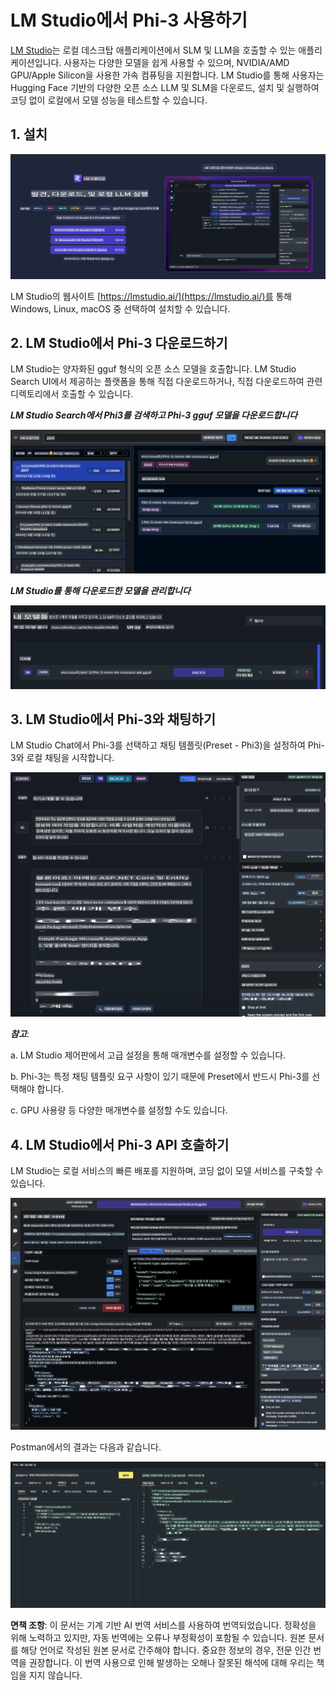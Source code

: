 # **LM Studio에서 Phi-3 사용하기**

[LM Studio](https://lmstudio.ai)는 로컬 데스크탑 애플리케이션에서 SLM 및 LLM을 호출할 수 있는 애플리케이션입니다. 사용자는 다양한 모델을 쉽게 사용할 수 있으며, NVIDIA/AMD GPU/Apple Silicon을 사용한 가속 컴퓨팅을 지원합니다. LM Studio를 통해 사용자는 Hugging Face 기반의 다양한 오픈 소스 LLM 및 SLM을 다운로드, 설치 및 실행하여 코딩 없이 로컬에서 모델 성능을 테스트할 수 있습니다.

## **1. 설치**

![LMStudio](../../../../translated_images/LMStudio.87422bdb03d330dc05137ba237dd0cb43f7964245b848a466ab1730de93bc4db.ko.png)

LM Studio의 웹사이트 [https://lmstudio.ai/](https://lmstudio.ai/)를 통해 Windows, Linux, macOS 중 선택하여 설치할 수 있습니다.

## **2. LM Studio에서 Phi-3 다운로드하기**

LM Studio는 양자화된 gguf 형식의 오픈 소스 모델을 호출합니다. LM Studio Search UI에서 제공하는 플랫폼을 통해 직접 다운로드하거나, 직접 다운로드하여 관련 디렉토리에서 호출할 수 있습니다.

***LM Studio Search에서 Phi3를 검색하고 Phi-3 gguf 모델을 다운로드합니다***

![LMStudioSearch](../../../../translated_images/LMStudio_Search.1e577e0f69f336fc26e56653eeec2a20b90c3895cc4aa2ff05b6ec51059f12fd.ko.png)

***LM Studio를 통해 다운로드한 모델을 관리합니다***

![LMStudioLocal](../../../../translated_images/LMStudio_Local.55f9d6f61eb27f0f37fc4833599aa43fa45a66dfc20444ba1419a922b60b5005.ko.png)

## **3. LM Studio에서 Phi-3와 채팅하기**

LM Studio Chat에서 Phi-3를 선택하고 채팅 템플릿(Preset - Phi3)을 설정하여 Phi-3와 로컬 채팅을 시작합니다.

![LMStudioChat](../../../../translated_images/LMStudio_Chat.1bdc3a8f804f12d9548b386448c1642b741c10816576973155a90ef55f8a9c8d.ko.png)

***참고***:

a. LM Studio 제어판에서 고급 설정을 통해 매개변수를 설정할 수 있습니다.

b. Phi-3는 특정 채팅 템플릿 요구 사항이 있기 때문에 Preset에서 반드시 Phi-3를 선택해야 합니다.

c. GPU 사용량 등 다양한 매개변수를 설정할 수도 있습니다.

## **4. LM Studio에서 Phi-3 API 호출하기**

LM Studio는 로컬 서비스의 빠른 배포를 지원하며, 코딩 없이 모델 서비스를 구축할 수 있습니다.

![LMStudioServer](../../../../translated_images/LMStudio_Server.917c115e12599e7698ce323085ce4f8bdb020665656bbe90edca2d45a7de932d.ko.png)

Postman에서의 결과는 다음과 같습니다.

![LMStudioPostman](../../../../translated_images/LMStudio_Postman.4481aa4873ecaae0e05032f539090897002fc9aca9da5d1336fb28776f4c45a7.ko.png)

**면책 조항**:
이 문서는 기계 기반 AI 번역 서비스를 사용하여 번역되었습니다. 정확성을 위해 노력하고 있지만, 자동 번역에는 오류나 부정확성이 포함될 수 있습니다. 원본 문서를 해당 언어로 작성된 원본 문서로 간주해야 합니다. 중요한 정보의 경우, 전문 인간 번역을 권장합니다. 이 번역 사용으로 인해 발생하는 오해나 잘못된 해석에 대해 우리는 책임을 지지 않습니다.